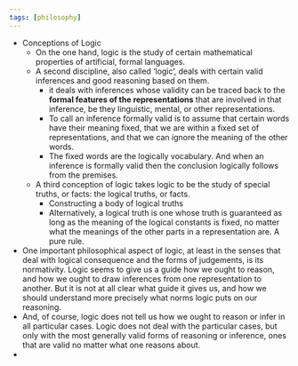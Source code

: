 ```yaml
---
tags: [philosophy]
---
```

- Conceptions of Logic
    - On the one hand, logic is the study of certain mathematical properties of artificial, formal languages.
    - A second discipline, also called ‘logic’, deals with certain valid inferences and good reasoning based on them.
        - it deals with inferences whose validity can be traced back to the **formal features of the representations** that are involved in that inference, be they linguistic, mental, or other representations.
        - To call an inference formally valid is to assume that certain words have their meaning fixed, that we are within a fixed set of representations, and that we can ignore the meaning of the other words.
        - The fixed words are the logically vocabulary. And when an inference is formally valid then the conclusion logically follows from the premises.
    - A third conception of logic takes logic to be the study of special truths, or facts: the logical truths, or facts.
        - Constructing a body of logical truths
        - Alternatively, a logical truth is one whose truth is guaranteed as long as the meaning of the logical constants is fixed, no matter what the meanings of the other parts in a representation are. A pure rule.
- One important philosophical aspect of logic, at least in the senses that deal with logical consequence and the forms of judgements, is its normativity. Logic seems to give us a guide how we ought to reason, and how we ought to draw inferences from one representation to another. But it is not at all clear what guide it gives us, and how we should understand more precisely what norms logic puts on our reasoning.
- And, of course, logic does not tell us how we ought to reason or infer in all particular cases. Logic does not deal with the particular cases, but only with the most generally valid forms of reasoning or inference, ones that are valid no matter what one reasons about.
-
